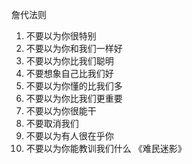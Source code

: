 詹代法则
1. 不要以为你很特别
2. 不要以为你和我们一样好
3. 不要以为你比我们聪明
4. 不要想象自己比我们好
5. 不要以为你懂的比我们多
6. 不要以为你比我们更重要
7. 不要以为你很能干
8. 不要取消我们
9. 不要以为有人很在乎你
10. 不要以为你能教训我们什么 
《难民迷影》
